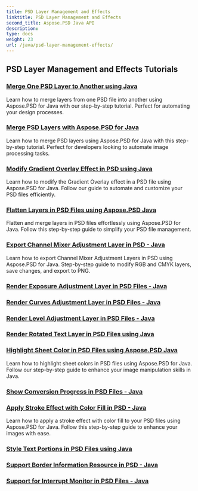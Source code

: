 ```yaml
---
title: PSD Layer Management and Effects
linktitle: PSD Layer Management and Effects
second_title: Aspose.PSD Java API
description: 
type: docs
weight: 23
url: /java/psd-layer-management-effects/
---
```


## PSD Layer Management and Effects Tutorials
### [Merge One PSD Layer to Another using Java](./merge-one-psd-layer-to-another/)
Learn how to merge layers from one PSD file into another using Aspose.PSD for Java with our step-by-step tutorial. Perfect for automating your design processes.
### [Merge PSD Layers with Aspose.PSD for Java](./merge-psd-layers/)
Learn how to merge PSD layers using Aspose.PSD for Java with this step-by-step tutorial. Perfect for developers looking to automate image processing tasks.
### [Modify Gradient Overlay Effect in PSD using Java](./modify-gradient-overlay-effect-psd/)
Learn how to modify the Gradient Overlay effect in a PSD file using Aspose.PSD for Java. Follow our guide to automate and customize your PSD files efficiently.
### [Flatten Layers in PSD Files using Aspose.PSD Java](./flatten-layers-psd-files/)
Flatten and merge layers in PSD files effortlessly using Aspose.PSD for Java. Follow this step-by-step guide to simplify your PSD file management.
### [Export Channel Mixer Adjustment Layer in PSD - Java](./export-channel-mixer-adjustment-layer-psd/)
Learn how to export Channel Mixer Adjustment Layers in PSD using Aspose.PSD for Java. Step-by-step guide to modify RGB and CMYK layers, save changes, and export to PNG.
### [Render Exposure Adjustment Layer in PSD Files - Java](./render-exposure-adjustment-layer-psd/)
### [Render Curves Adjustment Layer in PSD Files - Java](./render-curves-adjustment-layer-psd/)
### [Render Level Adjustment Layer in PSD Files - Java](./render-level-adjustment-layer-psd/)
### [Render Rotated Text Layer in PSD Files using Java](./render-rotated-text-layer-psd/)
### [Highlight Sheet Color in PSD Files using Aspose.PSD Java](./highlight-sheet-color-psd-files/)
Learn how to highlight sheet colors in PSD files using Aspose.PSD for Java. Follow our step-by-step guide to enhance your image manipulation skills in Java.
### [Show Conversion Progress in PSD Files - Java](./show-conversion-progress-psd-files/)
### [Apply Stroke Effect with Color Fill in PSD - Java](./apply-stroke-effect-color-fill-psd/)
Learn how to apply a stroke effect with color fill to your PSD files using Aspose.PSD for Java. Follow this step-by-step guide to enhance your images with ease.
### [Style Text Portions in PSD Files using Java](./style-text-portions-psd-files/)
### [Support Border Information Resource in PSD - Java](./support-border-information-resource-psd/)
### [Support for Interrupt Monitor in PSD Files - Java](./support-interrupt-monitor-psd-files/)